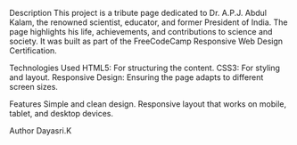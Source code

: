 Description
  This project is a tribute page dedicated to Dr. A.P.J. Abdul Kalam, the renowned scientist, educator, and former President of India. The page highlights his life, achievements, and contributions to science and society. It was built as part of the FreeCodeCamp Responsive Web Design Certification.

Technologies Used
  HTML5: For structuring the content.
  CSS3: For styling and layout.
  Responsive Design: Ensuring the page adapts to different screen sizes.

Features
  Simple and clean design.
  Responsive layout that works on mobile, tablet, and desktop devices.

Author
Dayasri.K
